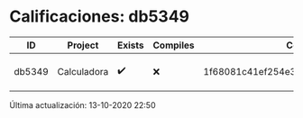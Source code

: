 # Calificaciones: db5349
|ID|Project|Exists|Compiles|CommitHash|CommitDate|CheckDate|Comments|
|-|-|-|-|-|-|-|-|
|db5349|Calculadora|✔️|❌|1f68081c41ef254e3bc362377bd3052352625f93|11-10-2020 17:00:33|13-10-2020 22:50:19|Tu código no compila|

Última actualización: 13-10-2020 22:50